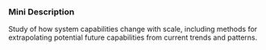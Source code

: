 ### Mini Description

Study of how system capabilities change with scale, including methods for extrapolating potential future capabilities from current trends and patterns.
